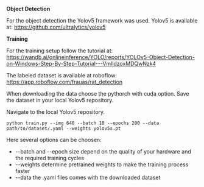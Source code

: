 **Object Detection**

For the object detection the Yolov5 framework was used.
Yolov5 is available at: https://github.com/ultralytics/yolov5

**Training**

For the training setup follow the tutorial at: https://wandb.ai/onlineinference/YOLO/reports/YOLOv5-Object-Detection-on-Windows-Step-By-Step-Tutorial---VmlldzoxMDQwNzk4

The labeled dataset is available at roboflow: https://app.roboflow.com/frauas/rat_detection

When downloading the data choose the pythorch with cuda option. Save the dataset in your local Yolov5 repository.

Navigate to the local Yolov5 repository.

``
python train.py --img 640 --batch 10 --epochs 200 --data path/to/dataset/.yaml --weights yolov5s.pt 
``

Here several options can be choosen:

- --batch and --epoch size depend on the quality of your hardware and the required training cycles
- --weights determine pretrained weights to make the training process faster
- --data the .yaml files comes with the downloaded dataset